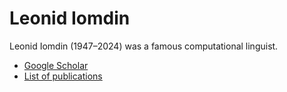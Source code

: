 # Leonid Iomdin
Leonid Iomdin (1947–2024) was a famous computational linguist.
* [Google Scholar](https://scholar.google.com/citations?user=_hjlI64AAAAJ&hl=en)
* [List of publications](/publications)